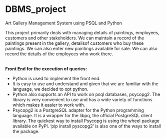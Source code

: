 # DBMS_project
Art Gallery Management System using PSQL and Python <br>

This project primarily deals with managing details of paintings, employees, customers 
and other stakeholders. We can maintain a record of the paintings present in the gallery, 
detailsof customers who buy these paintings. We can also enter new paintings available 
for sale. We can also record the details of the employees who work there.
<br> 
<br>

<b> Front End for the execution of queries: </b> <br>
-	Python is used to implement the front end.
- It is easy to use and understand and given that we are familiar with the language, we decided to opt python.
- Python also supports an API to work on psql databases, psycopg2. The library is very convenient to use and has a wide variety of functions which makes it easier to work with.
- Psycopg2 is a PostgreSQL adapter for the Python programming language. It is a wrapper for the libpq, the official PostgreSQL client library.  The quickest way to install Psycopg is using the wheel package available on PyPI. ‘pip install pyscopg2’ is also one of the ways to install the package.
